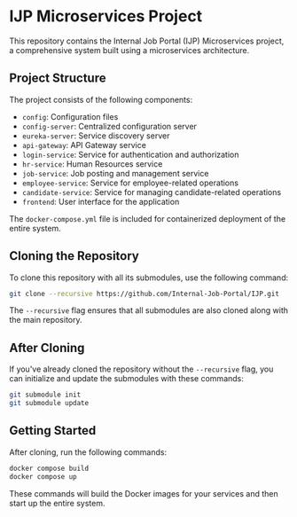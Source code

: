 # IJP Microservices Project

This repository contains the Internal Job Portal (IJP) Microservices project, a comprehensive system built using a microservices architecture.

## Project Structure

The project consists of the following components:

- `config`: Configuration files
- `config-server`: Centralized configuration server
- `eureka-server`: Service discovery server
- `api-gateway`: API Gateway service
- `login-service`: Service for authentication and authorization
- `hr-service`: Human Resources service
- `job-service`: Job posting and management service
- `employee-service`: Service for employee-related operations
- `candidate-service`: Service for managing candidate-related operations
- `frontend`: User interface for the application

The `docker-compose.yml` file is included for containerized deployment of the entire system.

## Cloning the Repository

To clone this repository with all its submodules, use the following command:

```bash
git clone --recursive https://github.com/Internal-Job-Portal/IJP.git
```

The `--recursive` flag ensures that all submodules are also cloned along with the main repository.

## After Cloning

If you've already cloned the repository without the `--recursive` flag, you can initialize and update the submodules with these commands:

```bash
git submodule init
git submodule update
```

## Getting Started

After cloning, run the following commands:

```bash
docker compose build
docker compose up
```

These commands will build the Docker images for your services and then start up the entire system.
